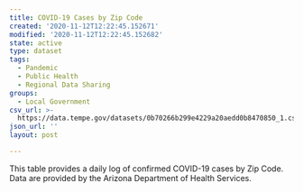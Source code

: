 ```yaml
---
title: COVID-19 Cases by Zip Code
created: '2020-11-12T12:22:45.152671'
modified: '2020-11-12T12:22:45.152682'
state: active
type: dataset
tags:
  - Pandemic
  - Public Health
  - Regional Data Sharing
groups:
  - Local Government
csv_url: >-
  https://data.tempe.gov/datasets/0b70266b299e4229a20aedd0b8470850_1.csv?outSR=%7B%22latestWkid%22%3A3857%2C%22wkid%22%3A102100%7D
json_url: ''
layout: post

---
```

This table provides a daily log of confirmed COVID-19 cases by Zip Code. Data are provided by the Arizona Department of Health Services.
